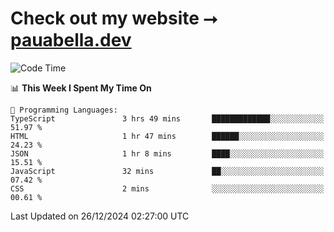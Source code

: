 # Check out my website ⭢ [pauabella.dev](https://pauabella.dev)

<!--START_SECTION:waka-->
![Code Time](http://img.shields.io/badge/Code%20Time-3%2C990%20hrs%2035%20mins-blue)

📊 **This Week I Spent My Time On** 

```text
💬 Programming Languages: 
TypeScript               3 hrs 49 mins       █████████████░░░░░░░░░░░░   51.97 % 
HTML                     1 hr 47 mins        ██████░░░░░░░░░░░░░░░░░░░   24.23 % 
JSON                     1 hr 8 mins         ████░░░░░░░░░░░░░░░░░░░░░   15.51 % 
JavaScript               32 mins             ██░░░░░░░░░░░░░░░░░░░░░░░   07.42 % 
CSS                      2 mins              ░░░░░░░░░░░░░░░░░░░░░░░░░   00.61 % 
```


 Last Updated on 26/12/2024 02:27:00 UTC
<!--END_SECTION:waka-->
